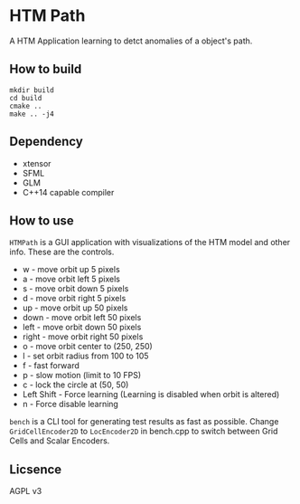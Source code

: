 # HTM Path
A HTM Application learning to detct anomalies of a object's path.

## How to  build
```
mkdir build
cd build
cmake ..
make .. -j4
```

## Dependency
 * xtensor
 * SFML
 * GLM
 * C++14 capable compiler

## How to use

`HTMPath` is a GUI application with visualizations of the HTM model and other info.
These are the controls.

* w - move orbit up 5 pixels
* a - move orbit left 5 pixels
* s - move orbit down 5 pixels
* d - move orbit right 5 pixels
* up - move orbit up 50 pixels
* down - move orbit left 50 pixels
* left - move orbit down 50 pixels
* right - move orbit right 50 pixels
* o - move orbit center to (250, 250)
* l - set orbit radius from 100 to 105
* f - fast forward
* p - slow motion (limit to 10 FPS)
* c - lock the circle at (50, 50)
* Left Shift - Force learning (Learning is disabled when orbit is altered)
* n - Force disable learning

`bench` is a CLI tool for generating test results as fast as possible. Change `GridCellEncoder2D` to `LocEncoder2D` in bench.cpp to switch between Grid Cells and Scalar Encoders.

## Licsence
AGPL v3
